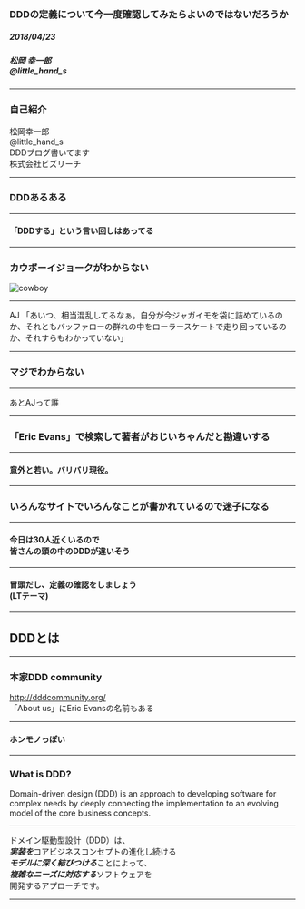 ### DDDの定義について今一度確認してみたらよいのではないだろうか

##### 2018/04/23
##### 松岡 幸一郎<br>@little_hand_s

---
### 自己紹介
松岡幸一郎<br>
@little_hand_s<br>
DDDブログ書いてます<br>
株式会社ビズリーチ

---
### DDDあるある

---

#### 「DDDする」という言い回しはあってる
---

### カウボーイジョークがわからない

![cowboy](https://pbs.twimg.com/media/DWS3oPNUQAAkbPx.jpg)

---

AJ 「あいつ、相当混乱してるなぁ。自分が今ジャガイモを袋に詰めているのか、それともバッファローの群れの中をローラースケートで走り回っているのか、それすらもわかっていない」

---

### マジでわからない

---

あとAJって誰

---

### 「Eric Evans」で検索して著者がおじいちゃんだと勘違いする

---

#### 意外と若い。バリバリ現役。

---

### いろんなサイトでいろんなことが書かれているので迷子になる

---

#### 今日は30人近くいるので<br>皆さんの頭の中のDDDが違いそう

---

#### 冒頭だし、定義の確認をしましょう<br>(LTテーマ)

---

## DDDとは

---

### 本家DDD community
http://dddcommunity.org/<br>
「About us」にEric Evansの名前もある

---
#### ホンモノっぽい

---

### What is DDD?

Domain-driven design (DDD) is an approach to developing software for complex needs by deeply connecting the implementation to an evolving model of the core business concepts.

---

ドメイン駆動型設計（DDD）は、<br>
***実装を***コアビジネスコンセプトの進化し続ける<br>***モデルに深く結びつける***ことによって、<br>***複雑なニーズに対応する***ソフトウェアを<br>開発するアプローチです。

---


